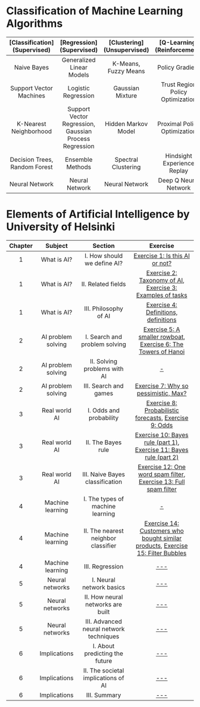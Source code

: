 # Classification of Machine Learning Algorithms
|[Classification] (Supervised)|[Regression] (Supervised)|[Clustering] (Unsupervised)|[Q-Learning] (Reinforcement)|
|:-----------------:|:-:|:----------------:|:---------------:|
|Naive Bayes|Generalized Linear Models|K-Means, Fuzzy Means|Policy Gradient|
|Support Vector Machines|Logistic Regression|Gaussian Mixture|Trust Region Policy Optimization|
|K-Nearest Neighborhood|Support Vector Regression, Gaussian Process Regression|Hidden Markov Model|Proximal Policy Optimization|
|Decision Trees, Random Forest|Ensemble Methods|Spectral Clustering|Hindsight Experience Replay|
|Neural Network|Neural Network|Neural Network|Deep Q Neural Network|

# Elements of Artificial Intelligence by University of Helsinki
|Chapter|            Subject          |           Section             |                Exercise              |
| :---: | :-------------------------: | :----------------------------: | :-------------------------------: |
|   1   |         What is AI?         |   I. How should we define AI? |[Exercise 1: Is this AI or not?](/01.%20Introduction%20to%20AI/Exercise01-IsThisAIorNot.txt)| 
|   1   |         What is AI?         |   II. Related fields          |[Exercise 2: Taxonomy of AI](/01.%20Introduction%20to%20AI/Exercise02-TaxonomyOfAI.txt), [Exercise 3: Examples of tasks](/01.%20Introduction%20to%20AI/Exercise03-ExamplesOfTasks.txt)| 
|   1   |         What is AI?         |   III. Philosophy of AI       |[Exercise 4: Definitions, definitions](/01.%20Introduction%20to%20AI/Exercise04-DefinitionsDefinitions.txt)| 
|   2   |         AI problem solving        |  I. Search and problem solving |[Exercise 5: A smaller rowboat](/01.%20Introduction%20to%20AI/Exercise05-A-SmallerRowboat.txt), [Exercise 6: The Towers of Hanoi](/01.%20Introduction%20to%20AI/Exercise06-TheTowersOfHanoi.txt)| 
|   2   |         AI problem solving         |   II. Solving problems with AI |[-](https://github.com/arslanugur/)|
|   2   |         AI problem solving         |   III. Search and games |[Exercise 7: Why so pessimistic, Max?](/01.%20Introduction%20to%20AI/Exercise07-WhySoPessimistic%2CMax.txt)|
|   3   |         Real world AI         |   I. Odds and probability |[Exercise 8: Probabilistic forecasts](/01.%20Introduction%20to%20AI/Exercise08-ProbabilisticForecasts.txt), [Exercise 9: Odds](/01.%20Introduction%20to%20AI/Exercise09-Odds.txt)| 
|   3   |         Real world AI         |   II. The Bayes rule      |[Exercise 10: Bayes rule (part 1)](/01.%20Introduction%20to%20AI/Exercise10-BayesRule1.txt), [Exercise 11: Bayes rule (part 2)](/01.%20Introduction%20to%20AI/Exercise11-BayesRule2.txt)| 
|   3   |         Real world AI         |   III. Naive Bayes classification |[Exercise 12: One word spam filter](/01.%20Introduction%20to%20AI/Exercise12-OneWordSpamFilter.txt), [Exercise 13: Full spam filter](/01.%20Introduction%20to%20AI/Exercise13-FullSpamFilter.txt)| 
|   4   |         Machine learning     |   I. The types of machine learning |[-](https://github.com/arslanugur)| 
|   4   |         Machine learning     |   II. The nearest neighbor classifier |[Exercise 14: Customers who bought similar products](/01.%20Introduction%20to%20AI/Exercise14-CustomersWhoBoughtSimilarProducts.md), [Exercise 15: Filter Bubbles](/01.%20Introduction%20to%20AI/Exercise15-FilterBubbles.txt)| 
|   4   |         Machine learning     |   III. Regression |[---]()| 
|   5   |         Neural networks     |   I. Neural network basics |[---]()| 
|   5   |         Neural networks     |   II. How neural networks are built |[---]()| 
|   5   |         Neural networks     |   III. Advanced neural network techniques |[---]()| 
|   6   |         Implications     |   I. About predicting the future |[---]()| 
|   6   |         Implications     |   II. The societal implications of AI |[---]()| 
|   6   |         Implications     |   III. Summary |[---]()| 

